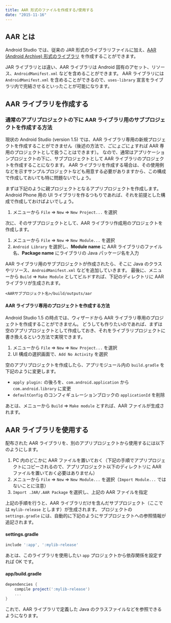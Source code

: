 ```yaml
---
title: AAR 形式のファイルを作成する/使用する
date: "2015-11-16"
---
```


AAR とは
----

Android Studio では、従来の JAR 形式のライブラリファイルに加え、[AAR (Android Archive) 形式のライブラリ](http://tools.android.com/tech-docs/new-build-system/aar-format) を作成することができます。

JAR ライブラリとは違い、AAR ライブラリは Android 固有のアセット、リソース、`AndroidManifest.xml` などを含めることができます。
AAR ライブラリには `AndroidManifest.xml` を含めることができるので、`uses-library` 宣言をライブラリ内で完結させるといったことが可能になります。


AAR ライブラリを作成する
----

### 通常のアプリプロジェクトの下に AAR ライブラリ用のサブプロジェクトを作成する方法

現状の Android Studio (version 1.5) では、AAR ライブラリ専用の新規プロジェクトを作成することができません（後述の方法で、ごにょごにょすれば AAR 専用のプロジェクトとして扱うことはできます）。
なので、通常はアプリケーションプロジェクトの下に、サブプロジェクトとして AAR ライブラリのプロジェクトを作成することになります。
AAR ライブラリを作成する場合は、その使用例などを示すサンプルプロジェクトなども用意する必要がありますから、この構成で作成しておいても特に問題ないでしょう。

まずは下記のように親プロジェクトとなるアプリプロジェクトを作成します。
Android Phone 用の UI ライブラリを作るつもりであれば、それを前提とした構成で作成しておけばよいでしょう。

1. メニューから `File` => `New` => `New Project...` を選択

次に、そのサブプロジェクトとして、AAR ライブラリ作成用のプロジェクトを作成します。

1. メニューから `File` => `New` => `New Module...` を選択
2. `Android Library` を選択し、**Module name** に AAR ライブラリのファイル名、**Package name** にライブラリの Java パッケージ名を入力

AAR ライブラリ用のサブプロジェクトが作成されたら、そこに Java のクラスやリソース、`AndroidManifest.xml` などを追加していきます。
最後に、メニューから `Build` => `Make Module` としてビルドすれば、下記のディレクトリに AAR ライブラリが生成されます。

```
<AARサブプロジェクト名>/build/outputs/aar
```

#### AAR ライブラリ専用のプロジェクトを作成する方法

Android Studio 1.5 の時点では、ウィザードから AAR ライブラリ専用のプロジェクトを作成することができません。
どうしても作りたいのであれば、まずは空のアプリプロジェクトとして作成しておき、それをライブラリプロジェクトに書き換えるという方法で実現できます。

1. メニューから `File` => `New` => `New Project...` を選択
2. UI 構成の選択画面で、`Add No Activity` を選択

空のアプリプロジェクトを作成したら、アプリモジュール内の `build.gradle` を下記のように変更します。

* `apply plugin:` の後ろを、`com.android.application` から `com.android.library` に変更
* `defaultConfig` のコンフィギュレーションブロックの `applicationId` を削除

あとは、メニューから `Build` => `Make module` とすれば、AAR ファイルが生成されます。


AAR ライブラリを使用する
----

配布された AAR ライブラリを、別のアプリプロジェクトから使用するには以下のようにします。

1. PC 内のどこかに AAR ファイルを置いておく（下記の手順でアプリプロジェクトにコピーされるので、アプリプロジェクト以下のディレクトリに AAR ファイルを置いておく必要はありません）
2. メニューから `File` => `New` => `New Module...` を選択（`Import Module...` ではないことに注意）
3. `Import .JAR/.AAR Package` を選択し、上記の AAR ファイルを指定

上記の手順を行うと、AAR ライブラリだけを含んだサブプロジェクト（ここでは `mylib-release` とします）が生成されます。
プロジェクトの `settings.gradle` には、自動的に下記のようにサブプロジェクトへの参照情報が追記されます。

#### settings.gradle

```groovy
include ':app', ':mylib-release'
```

あとは、このライブラリを使用したい `app` プロジェクトから依存関係を設定すれば OK です。

#### app/build.gradle

```groovy
dependencies {
    compile project(':mylib-release')
    ...
}
```

これで、AAR ライブラリで定義した Java のクラスファイルなどを参照できるようになります。

